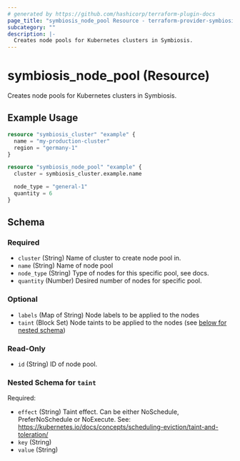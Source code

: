 ```yaml
---
# generated by https://github.com/hashicorp/terraform-plugin-docs
page_title: "symbiosis_node_pool Resource - terraform-provider-symbiosis"
subcategory: ""
description: |-
  Creates node pools for Kubernetes clusters in Symbiosis.
---
```


# symbiosis_node_pool (Resource)

Creates node pools for Kubernetes clusters in Symbiosis.

## Example Usage

```terraform
resource "symbiosis_cluster" "example" {
  name = "my-production-cluster"
  region = "germany-1"
}

resource "symbiosis_node_pool" "example" {
  cluster = symbiosis_cluster.example.name

  node_type = "general-1"
  quantity = 6
}
```

<!-- schema generated by tfplugindocs -->
## Schema

### Required

- `cluster` (String) Name of cluster to create node pool in.
- `name` (String) Name of node pool
- `node_type` (String) Type of nodes for this specific pool, see docs.
- `quantity` (Number) Desired number of nodes for specific pool.

### Optional

- `labels` (Map of String) Node labels to be applied to the nodes
- `taint` (Block Set) Node taints to be applied to the nodes (see [below for nested schema](#nestedblock--taint))

### Read-Only

- `id` (String) ID of node pool.

<a id="nestedblock--taint"></a>
### Nested Schema for `taint`

Required:

- `effect` (String) Taint effect. Can be either NoSchedule, PreferNoSchedule or NoExecute. See: https://kubernetes.io/docs/concepts/scheduling-eviction/taint-and-toleration/
- `key` (String)
- `value` (String)


